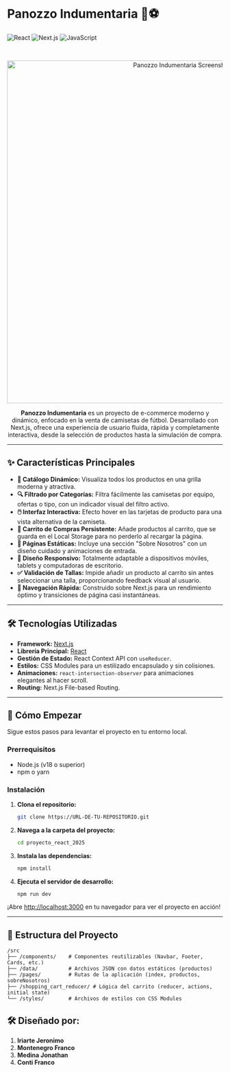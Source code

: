 
# Panozzo Indumentaria 👕⚽

![React](https://img.shields.io/badge/React-20232A?style=for-the-badge&logo=react&logoColor=61DAFB)
![Next.js](https://img.shields.io/badge/Next.js-000000?style=for-the-badge&logo=nextdotjs&logoColor=white)
![JavaScript](https://img.shields.io/badge/JavaScript-F7DF1E?style=for-the-badge&logo=javascript&logoColor=black)

<br>

<p align="center">
  <img src="/images/EXAMPLE.png" alt="Panozzo Indumentaria Screenshot" width="800"/>
</p>

<p align="center">
  <strong>Panozzo Indumentaria</strong> es un proyecto de e-commerce moderno y dinámico, enfocado en la venta de camisetas de fútbol. Desarrollado con Next.js, ofrece una experiencia de usuario fluida, rápida y completamente interactiva, desde la selección de productos hasta la simulación de compra.
</p>

---

## ✨ Características Principales

*   **🎨 Catálogo Dinámico:** Visualiza todos los productos en una grilla moderna y atractiva.
*   **🔍 Filtrado por Categorías:** Filtra fácilmente las camisetas por equipo, ofertas o tipo, con un indicador visual del filtro activo.
*   **🖱️ Interfaz Interactiva:** Efecto hover en las tarjetas de producto para una vista alternativa de la camiseta.
*   **🛒 Carrito de Compras Persistente:** Añade productos al carrito, que se guarda en el Local Storage para no perderlo al recargar la página.
*   **📄 Páginas Estáticas:** Incluye una sección "Sobre Nosotros" con un diseño cuidado y animaciones de entrada.
*   **📱 Diseño Responsivo:** Totalmente adaptable a dispositivos móviles, tablets y computadoras de escritorio.
*   **✅ Validación de Tallas:** Impide añadir un producto al carrito sin antes seleccionar una talla, proporcionando feedback visual al usuario.
*   **🚀 Navegación Rápida:** Construido sobre Next.js para un rendimiento óptimo y transiciones de página casi instantáneas.

---

## 🛠️ Tecnologías Utilizadas

*   **Framework:** [Next.js](https://nextjs.org/)
*   **Librería Principal:** [React](https://reactjs.org/)
*   **Gestión de Estado:** React Context API con `useReducer`.
*   **Estilos:** CSS Modules para un estilizado encapsulado y sin colisiones.
*   **Animaciones:** `react-intersection-observer` para animaciones elegantes al hacer scroll.
*   **Routing:** Next.js File-based Routing.

---

## 🚀 Cómo Empezar

Sigue estos pasos para levantar el proyecto en tu entorno local.

### Prerrequisitos

-   Node.js (v18 o superior)
-   npm o yarn

### Instalación

1.  **Clona el repositorio:**
    ```bash
    git clone https://URL-DE-TU-REPOSITORIO.git
    ```
2.  **Navega a la carpeta del proyecto:**
    ```bash
    cd proyecto_react_2025
    ```
3.  **Instala las dependencias:**
    ```bash
    npm install
    ```
4.  **Ejecuta el servidor de desarrollo:**
    ```bash
    npm run dev
    ```

¡Abre [http://localhost:3000](http://localhost:3000) en tu navegador para ver el proyecto en acción!

---

## 📂 Estructura del Proyecto

```
/src
├── /components/    # Componentes reutilizables (Navbar, Footer, Cards, etc.)
├── /data/          # Archivos JSON con datos estáticos (productos)
├── /pages/         # Rutas de la aplicación (index, productos, sobreNosotros)
├── /shopping_cart_reducer/ # Lógica del carrito (reducer, actions, initial state)
└── /styles/        # Archivos de estilos con CSS Modules
```

## 🛠️ Diseñado por:
1.  **Iriarte Jeronimo**
2.  **Montenegro Franco**
3.  **Medina Jonathan**
4.  **Conti Franco**
